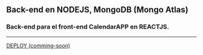 ## Back-end en NODEJS, MongoDB (Mongo Atlas)
### Back-end para el front-end CalendarAPP en REACTJS.
----------
[DEPLOY (comming-soon)](https://heroku.com)